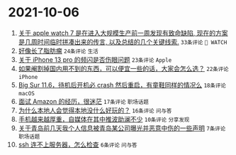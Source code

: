 # 2021-10-06

1. [关于 apple watch 7 是在进入大规模生产前一周发现有致命缺陷, 现在的方案是几周时间临时拼凑出来的传言, 以及总结的几个关键线索.](https://www.v2ex.com/t/806039) `33条评论` ` WATCH`
1. [好像长了脂肪瘤](https://www.v2ex.com/t/806038) `24条评论` `生活`
1. [关于 iPhone 13 pro 的频闪是否伤眼问题](https://www.v2ex.com/t/806067) `23条评论` `Apple`
1. [如果阉割掉国内用不到的东西，可以便宜一些的话，大家会怎么选？](https://www.v2ex.com/t/806052) `22条评论` `iPhone`
1. [Big Sur 11.6，待机后开机必 crash 然后重启，有童鞋同样的情况么](https://www.v2ex.com/t/806036) `18条评论` `macOS`
1. [面试 Amazon 的经历，很迷茫](https://www.v2ex.com/t/806050) `17条评论` `职场话题`
1. [为什么本地人会觉得本地没什么好玩的？](https://www.v2ex.com/t/806053) `16条评论` `问与答`
1. [手机越来越厚重，自媒体在其中推波助澜不少](https://www.v2ex.com/t/806058) `10条评论` `分享发现`
1. [关于青岛前几天我个人信息被青岛某公司曝光并恶意中伤的一些声明](https://www.v2ex.com/t/806072) `7条评论` `职场话题`
1. [ssh 连不上服务器，怎么检查](https://www.v2ex.com/t/806046) `6条评论` `问与答`
